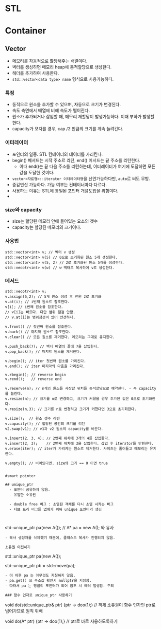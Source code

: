 # STL


# Container



## Vector

- 메모리를 자동적으로 할당해주는 배열이다.
- 벡터를 생성하면 메모리 heap에 동적할당으로 생성한다. 
- <vector> 헤더를 추가하여 사용한다.
- ``std::vector<data type> name`` 형식으로 사용가능하다.

### 특징 
- 동적으로 원소를 추가할 수 있으며, 자동으로 크기가 변경된다.
- 속도 측면에서 배열에 비해 속도가 떨어진다. 
- 원소가 추가되거나 삽입할 때, 메모리 재할당이 발생가능하다. 이때 부하가 발생할 한다.
- capacity가 모자를 경우, cap /2 만큼의 크기를 계속 늘려간다. 


### 이터레이터
- 포인터의 일종. STL 컨테이너의 데이터를 가리킨다.
- begin() 메서드는 시작 주소르 리턴, end() 메서드는 끝 주소를 리턴한다. 
  - 이때 end()는 끝 다음 주소를 리턴하는데, 이터레이터가 여기에 도달하면 모든 값을 도달한 것이다.
- `vector<자료형>::iterator 이터레이터명`을 선언가능하다만, `auto`르 써도 무방.
- 증감연산 가능하다. 가능 여부는 컨테이너마다 다르다. 
- 사용하는 이유는 STL에 통일된 포인터 개념도입을 위함이다.
- 

### size와 capacity
- size는 할당된 메모리 안에 들어있는 요소의 갯수
- capacity는 할당된 메모리의 크기이다. 

### 사용법

```
std::vector<int> v; // 벡터 v 생성
std::vector<int> v(5) // 0으로 초기화된 원소 5개 생성한다.
std::vector<int> v(5, 2) // 2로 초기화된 원소 5개를 생성한다.
std::vecotr<int> v(w) // w 벡터르 복사하여 v로 생성한다.
```


### 메서드
```
std::vecotr<int> v;
v.assign(5,2); // 5개 원소 생성 후 전원 2로 초기화
v.at(i); // i번째 원소르 참조한다. 
v[i]; // i번째 원소를 참조한다.
// v[i]는 빠르다. 다만 범위 점검 안함.
// v.at(i)는 범위점검이 있어 안전하다.

v.front() // 첫번째 원소를 참조한다.
v.back() // 마지막 원소르 참조한다.
v.clear() // 모든 원소를 제거한다. 메모리는 그대로 유지한다. 

v.push_back(7); // 벡터 배열의 끝에 7을 삽입한다.
v.pop_back(); // 마지막 원소를 제거한다.

v.begin(); // iter 첫번째 원소를 가리킨다.
v.end(); // iter 마지막의 다음을 가리킨다.

v.rbegin(); // reverse begin
v.rend();   // reverse end

v.reserve(n); // n개의 원소를 저장할 위치를 동적할당으로 예약한다. - 즉 capacity를 늘린다.
v.resize(n); // 크기를 n로 변경하고, 크기가 커졌을 경우 추가된 값은 0으로 초기화한다.
v.resize(n,3); // 크기를 n로 변경하고 크기가 커졌다면 3으로 초기화한다.

v.size();  // 원소 갯수 리턴
v.capacity(); // 할당된 공간의 크기를 리턴
v2.swap(v1); // v1과 v2 원소의 capacity를 바꾼다. 

v.insert(2, 3, 4); // 2번째 위치에 3개의 4를 삽입한다.
v.insert(2, 3);    // 2번째 위치에 3을 삽입한다. 삽입 후 iterator를 반환한다.
v.erase(iter); // iter가 가리키는 원소르 제거한다. 사이즈는 줄어들고 메모리는 유지한다.

v.empty(); // 비어있다면, size의 크기 == 0 이면 true


#smart pointer

## unique_ptr
  - 포인터 공유하지 않음.
  - 유일한 소유권
  
  - double free 버그 : 소멸된 객체를 다시 소멸 시키는 버그 
  - 더브 프리 버그를 없애기 위해 unique 포인터가 생김
  
  
  ```
  std::unique_ptr<A> pa(new A());
  // A* pa = new A(); 와 유사
  ```
  - 복사 생성자를 삭제했기 때문에, 클래스으 복사가 진행되지 않음.
  
  소유권 이전하기
  ```
  std::unique_ptr<A> pa(new A());
  
  std::unique_ptr<A> pb = std::move(pa);
  ```
  - 이 이후 pa 는 아무것도 지칭하지 않음. 
  - pa.get() 으 주소값 확인시 nullptr을 지정함.
  - 따라서 pa 는 댕글리 포인터가 되어 참조 시 에러 발생함. 주의
  
  ### 함수 인자로 unique_ptr 사용하기
  ```
  void do(std::unique_ptr<A>& ptr) {ptr -> doo(1);) // 객체 소유권이 함수 인자인 ptr로 넘어가므로 원칙 위배
  
  void do(A* ptr) {ptr -> doo(1);} // ptr로 바로 사용하도록하기
  ```
  
  
  


